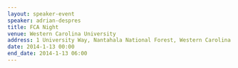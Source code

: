 ```yaml
---
layout: speaker-event
speaker: adrian-despres
title: FCA Night
venue: Western Carolina University
address: 1 University Way, Nantahala National Forest, Western Carolina University, Cullowhee, NC 28723, USA
date: 2014-1-13 00:00
end_date: 2014-1-13 06:00
---
```

